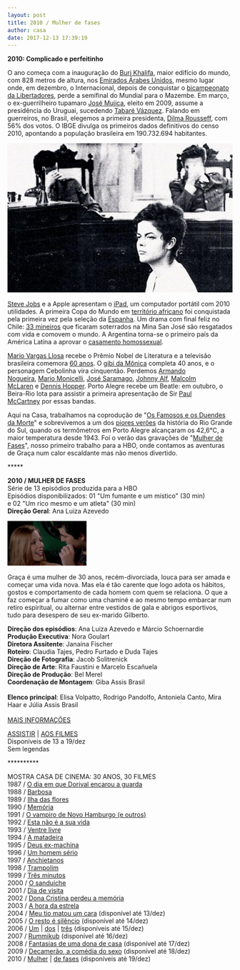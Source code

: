 ```yaml
---
layout: post
title: 2010 / Mulher de fases
author: casa
date: 2017-12-13 17:39:19
---
```

**2010: Complicado e perfeitinho**

O ano começa com a inauguração do [Burj Khalifa](https://www.youtube.com/watch?v=cn7AFhVEI5o), maior edifício do mundo, com 828 metros de altura, nos [Emirados Árabes Unidos](https://pt.wikipedia.org/wiki/Emirados_%C3%81rabes_Unidos), mesmo lugar onde, em dezembro, o Internacional, depois de conquistar o [bicampeonato da Libertadores](https://www.youtube.com/watch?v=4H8TBNKG_i8), perde a semifinal do Mundial para o Mazembe. Em março, o ex-guerrilheiro tupamaro [José Mujica](https://pt.wikipedia.org/wiki/Jos%C3%A9_Mujica), eleito em 2009, assume a presidência do Uruguai, sucedendo [Tabaré Vázquez](https://pt.wikipedia.org/wiki/Tabar%C3%A9_V%C3%A1zquez). Falando em guerreiros, no Brasil, elegemos a primeira presidenta, [Dilma Rousseff](http://dilma.com.br/), com 56% dos votos. O IBGE divulga os primeiros dados definitivos do censo 2010, apontando a população brasileira em 190.732.694 habitantes.

![](/uploads/dilma2_0.jpg)

[Steve Jobs](https://pt.wikipedia.org/wiki/Steve_Jobs) e a Apple apresentam o [iPad](https://youtu.be/6Fk1V5NqoD4), um computador portátil com 2010 utilidades. A primeira Copa do Mundo em [território africano](https://www.youtube.com/watch?v=Clg_U3UhsIA) foi conquistada pela primeira vez pela seleção da [Espanha](https://www.youtube.com/watch?v=EVMGxBjHXnA). Um drama com final feliz no Chile: [33 mineiros](https://www.youtube.com/watch?v=7g_qzFlB28o) que ficaram soterrados na Mina San José são resgatados com vida e comovem o mundo. A Argentina torna-se o primeiro país da América Latina a aprovar o [casamento homossexual](http://g1.globo.com/mundo/noticia/2010/07/senado-da-argentina-aprova-o-casamento-gay.html).

[Mario Vargas Llosa](https://pt.wikipedia.org/wiki/Mario_Vargas_Llosa) recebe o Prêmio Nobel de Literatura e a televisão brasileira comemora [60 anos](https://www.youtube.com/watch?v=Ei-X9vbQ3TQ). O [gibi da Mônica](https://www.terra.com.br/diversao/cinema/gibi-da-monica-faz-40-anos-veja-melhores-momentos-da-turma,6939078553a7a310VgnCLD200000bbcceb0aRCRD.html) completa 40 anos, e o personagem Cebolinha vira cinquentão. Perdemos [Armando Nogueira](https://pt.wikipedia.org/wiki/Armando_Nogueira), [Mario Monicelli](https://www.melhoresfilmes.com.br/directors/mario-monicelli), [José Saramago](https://www.youtube.com/watch?v=1z0fUCy7ODU), [Johnny Alf](https://youtu.be/jWebDAydPpA), [Malcolm McLaren](https://en.wikipedia.org/wiki/Malcolm_McLaren) e [Dennis Hopper](https://www.youtube.com/watch?v=j_-KG4H7cpk). Porto Alegre recebe um Beatle: em outubro, o Beira-Rio lota para assistir a primeira apresentação de Sir [Paul McCartney](https://www.youtube.com/watch?v=G4Fh9qwmhJY) por essas bandas.

Aqui na Casa, trabalhamos na coprodução de "[Os Famosos e os Duendes da Morte](https://www.youtube.com/watch?v=4fBUjaii4kw)" e sobrevivemos a um dos [piores verões](https://www.youtube.com/watch?v=Zd7WBUj8PAs) da história do Rio Grande do Sul, quando os termômetros em Porto Alegre alcançaram os 42,6°C, a maior temperatura desde 1943. Foi o verão das gravações de "[Mulher de Fases](https://www.casacinepoa.com.br/filmes/mulher-de-fases/)", nosso primeiro trabalho para a HBO, onde contamos as aventuras de Graça num calor escaldante mas não menos divertido.

\*\*\*\**

**2010 / MULHER DE FASES**\
Série de 13 episódios produzida para a HBO\
Episódios disponibilizados: 01 "Um fumante e um místico" (30 min)\
e 02 "Um rico mesmo e um atleta" (30 min)\
**Direção Geral**: Ana Luiza Azevedo

![](/uploads/mdf01-im.jpg)

Graça é uma mulher de 30 anos, recém-divorciada, louca para ser amada e começar uma vida nova. Mas ela é tão carente que logo adota os hábitos, gostos e comportamento de cada homem com quem se relaciona. O que a faz começar a fumar como uma chaminé e ao mesmo tempo embarcar num retiro espiritual, ou alternar entre vestidos de gala e abrigos esportivos, tudo para desespero de seu ex-marido Gilberto.

**Direção dos episódios**: Ana Luiza Azevedo e Márcio Schoernardie\
**Produção Executiva**: Nora Goulart\
**Diretora Assitente**: Janaína Fischer\
**Roteiro**: Claudia Tajes, Pedro Furtado e Duda Tajes\
**Direção de Fotografia**: Jacob Solitrenick\
**Direção de Arte**: Rita Faustini e Marcelo Escañuela\
**Direção de Produção**: Bel Merel\
**Coordenação de Montagem**: Giba Assis Brasil\
\
**Elenco principal**: Elisa Volpatto, Rodrigo Pandolfo, Antoniela Canto, Mira Haar e Júlia Assis Brasil\
 \
[MAIS INFORMAÇÕES](https://www.casacinepoa.com.br/filmes/mulher-de-fases/)

[A﻿SSISTIR](https://vimeo.com/243208959) | [AOS FILMES](https://vimeo.com/244361035)\
Disponíveis de 13 a 19/dez\
Sem legendas

\*\*\*\*\*\*\*\*\*\*

MOSTRA CASA DE CINEMA: 30 ANOS, 30 FILMES\
1987 / [O dia em que Dorival encarou a guarda](https://www.casacinepoa.com.br/blog/2017-11-20-1986-87-o-dia-em-que-dorival-encarou-a-guarda/)\
1988 / [Barbosa](https://www.casacinepoa.com.br/blog/2017-11-21-1988-barbosa/)[](http://www.casacinepoa.com.br/o-blog/casa-30-anos/1988-barbosa)\
1989 / [Ilha das flores](https://www.casacinepoa.com.br/blog/2017-11-22-1989-ilha-das-flores/)\
1990 / [Memória](https://www.casacinepoa.com.br/blog/2017-11-23-1990-mem%C3%B3ria/)\
1991 / [O vampiro de Novo Hamburgo (e outros)](https://www.casacinepoa.com.br/blog/2017-11-24-1991-o-vampiro-de-novo-hamburgo-e-outros/)\
1992 / [Esta não é a sua vida](https://www.casacinepoa.com.br/blog/2017-11-25-1992-esta-n%C3%A3o-%C3%A9-a-sua-vida/)\
1993 / [Ventre livre](https://www.casacinepoa.com.br/blog/2017-11-26-1993-ventre-livre/)\
1994 / [A matadeira](https://www.casacinepoa.com.br/blog/2017-11-27-1994-a-matadeira/)\
1995 / [Deus ex-machina](https://www.casacinepoa.com.br/blog/2017-11-28-1995-deus-ex-machina/)\
1996 / [Um homem sério](https://www.casacinepoa.com.br/blog/2017-11-29-1996-um-homem-s%C3%A9rio/)\
1997 / [Anchietanos](https://www.casacinepoa.com.br/blog/2017-11-30-1997-anchietanos/)\
1998 / [Trampolim](https://www.casacinepoa.com.br/blog/2017-12-01-1998-trampolim/)\
1999 / [Três minutos](https://www.casacinepoa.com.br/blog/2017-12-02-1999-tr%C3%AAs-minutos/)\
2000 / [O sanduíche](https://www.casacinepoa.com.br/blog/2017-12-03-2000-o-sandu%C3%ADche/)\
2001 / [Dia de visita](https://www.casacinepoa.com.br/blog/2017-12-04-2001-dia-de-visita/)\
2002 / [Dona Cristina perdeu a memória](https://www.casacinepoa.com.br/blog/2017-12-05-2002-dona-cristina-perdeu-a-mem%C3%B3ria/)\
2003 / [A hora da estrela](https://www.casacinepoa.com.br/blog/2017-12-06-2003-a-hora-da-estrela/)\
2004 / [Meu tio matou um cara](https://vimeo.com/244319891) (disponível até 13/dez)\
2005 / [O resto é silêncio](https://vimeo.com/239639386) (disponível até 14/dez)\
2006 / [Um](https://vimeo.com/242292428) | [dos](https://vimeo.com/242294379) | [três](https://vimeo.com/242296023) (disponíveis até 15/dez)\
2007 / [Rummikub](https://vimeo.com/240533542) (disponível até 16/dez)\
2008 / [Fantasias de uma dona de casa](https://vimeo.com/240855811) (disponível até 17/dez)\
2009 / [Decamerão, a comédia do sexo](https://vimeo.com/242297960) (disponível até 18/dez)\
2010 / [Mulher](https://vimeo.com/243208959) | [de fases](https://vimeo.com/244361035) (disponíveis até 19/dez)